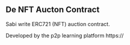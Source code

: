 ## De NFT Aucton Contract

Sabi write ERC721 (NFT) auction contract.

Developed by the p2p learning platform https://